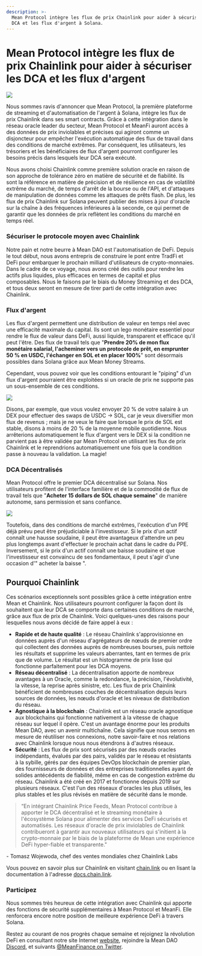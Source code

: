 ```yaml
---
description: >-
  Mean Protocol intègre les flux de prix Chainlink pour aider à sécuriser les
  DCA et les flux d'argent à Solana.
---
```


# Mean Protocol intègre les flux de prix Chainlink pour aider à sécuriser les DCA et les flux d'argent

![](https://miro.medium.com/max/1000/0\*vqDsx7itCCQ9cwYs)

Nous sommes ravis d'annoncer que Mean Protocol, la première plateforme de streaming et d'automatisation de l'argent à Solana, intègre les flux de prix Chainlink dans ses smart contracts. Grâce à cette intégration dans le réseau oracle leader du secteur, Mean Protocol et MeanFi auront accès à des données de prix inviolables et précises qui agiront comme un disjoncteur pour empêcher l'exécution automatique des flux de travail dans des conditions de marché extrêmes. Par conséquent, les utilisateurs, les trésoriers et les bénéficiaires de flux d'argent pourront configurer les besoins précis dans lesquels leur DCA sera exécuté.

Nous avons choisi Chainlink comme première solution oracle en raison de son approche de tolérance zéro en matière de sécurité et de fiabilité. Ils sont la référence en matière de précision et de résilience en cas de volatilité extrême du marché, de temps d'arrêt de la bourse ou de l'API, et d'attaques de manipulation de données comme les attaques de prêts flash. De plus, les flux de prix Chainlink sur Solana peuvent publier des mises à jour d'oracle sur la chaîne à des fréquences inférieures à la seconde, ce qui permet de garantir que les données de prix reflètent les conditions du marché en temps réel.

### Sécuriser le protocole moyen avec Chainlink

Notre pain et notre beurre à Mean DAO est l'automatisation de DeFi. Depuis le tout début, nous avons entrepris de construire le pont entre TradFi et DeFi pour embarquer le prochain milliard d'utilisateurs de crypto-monnaies. Dans le cadre de ce voyage, nous avons créé des outils pour rendre les actifs plus liquides, plus efficaces en termes de capital et plus composables. Nous le faisons par le biais du Money Streaming et des DCA, et tous deux seront en mesure de tirer parti de cette intégration avec Chainlink.

### Flux d'argent

Les flux d'argent permettent une distribution de valeur en temps réel avec une efficacité maximale du capital. Ils sont un lego monétaire essentiel pour rendre le flux de valeur dans DeFi, aussi liquide, transparent et efficace qu'il peut l'être. Des flux de travail tels que "**Prendre 20% de mon flux monétaire salarial, l'acheminer vers un protocole de prêt, en emprunter 50 % en USDC, l'échanger en SOL et en placer 100%**" sont désormais possibles dans Solana grâce aux Mean Money Streams.&#x20;

Cependant, vous pouvez voir que les conditions entourant le "piping" d'un flux d'argent pourraient être exploitées si un oracle de prix ne supporte pas un sous-ensemble de ces conditions.

![](https://miro.medium.com/max/700/1\*m5txAIRlRLPZqidJXEy\_oQ.jpeg)

Disons, par exemple, que vous voulez envoyer 20 % de votre salaire à un DEX pour effectuer des swaps de USDC → SOL, car je veux diversifier mon flux de revenus ; mais je ne veux le faire que lorsque le prix de SOL est stable, disons à moins de 20 % de la moyenne mobile quotidienne. Nous arrêterions automatiquement le flux d'argent vers le DEX si la condition ne parvient pas à être validée par Mean Protocol en utilisant les flux de prix Chainlink et le reprendrions automatiquement une fois que la condition passe à nouveau la validation. La magie!

### DCA Décentralisés

Mean Protocol offre le premier DCA décentralisé sur Solana. Nos utilisateurs profitent de l'interface familière et de la commodité de flux de travail tels que "**Acheter 15 dollars de SOL chaque semaine**" de manière autonome, sans permission et sans confiance.

![](https://miro.medium.com/max/700/0\*OXF0BWwfKE6FScXX)

Toutefois, dans des conditions de marché extrêmes, l'exécution d'un PPE déjà prévu peut être préjudiciable à l'investisseur. Si le prix d'un actif connaît une hausse soudaine, il peut être avantageux d'attendre un peu plus longtemps avant d'effectuer le prochain achat dans le cadre du PPE. Inversement, si le prix d'un actif connaît une baisse soudaine et que l'investisseur est convaincu de ses fondamentaux, il peut s'agir d'une occasion d'" acheter la baisse ".

## Pourquoi Chainlink

Ces scénarios exceptionnels sont possibles grâce à cette intégration entre Mean et Chainlink. Nos utilisateurs pourront configurer la façon dont ils souhaitent que leur DCA se comporte dans certaines conditions de marché, grâce aux flux de prix de Chainlink. Voici quelques-unes des raisons pour lesquelles nous avons décidé de faire appel à eux :

* **Rapide et de haute qualité** : Le réseau Chainlink s'approvisionne en données auprès d'un réseau d'agrégateurs de nœuds de premier ordre qui collectent des données auprès de nombreuses bourses, puis nettoie les résultats et supprime les valeurs aberrantes, tant en termes de prix que de volume. Le résultat est un histogramme de prix lisse qui fonctionne parfaitement pour les DCA moyens.
* **Réseau décentralisé** : La décentralisation apporte de nombreux avantages à un Oracle, comme la redondance, la précision, l'évolutivité, la vitesse, la reprise après sinistre, etc. Les flux de prix Chainlink bénéficient de nombreuses couches de décentralisation depuis leurs sources de données, les nœuds d'oracle et les niveaux de distribution du réseau.
* **Agnostique à la blockchain** : Chainlink est un réseau oracle agnostique aux blockchains qui fonctionne nativement à la vitesse de chaque réseau sur lequel il opère. C'est un avantage énorme pour les produits Mean DAO, avec un avenir multichaîne. Cela signifie que nous serons en mesure de réutiliser nos connexions, notre savoir-faire et nos relations avec Chainlink lorsque nous nous étendrons à d'autres réseaux.
* **Sécurité** : Les flux de prix sont sécurisés par des nœuds oracles indépendants, évalués par des pairs, validés par le réseau et résistants à la sybille, gérés par des équipes DevOps blockchain de premier plan, des fournisseurs de données et des entreprises traditionnelles ayant de solides antécédents de fiabilité, même en cas de congestion extrême du réseau. Chainlink a été créé en 2017 et fonctionne depuis 2019 sur plusieurs réseaux. C'est l'un des réseaux d'oracles les plus utilisés, les plus stables et les plus révisés en matière de sécurité dans le monde.

> “En intégrant Chainlink Price Feeds, Mean Protocol contribue à apporter le DCA décentralisé et le streaming monétaire à l'écosystème Solana pour alimenter des services DeFi sécurisés et automatisés. Les réseaux d'oracle de prix inviolables de Chainlink contribueront à garantir aux nouveaux utilisateurs qui s'initient à la crypto-monnaie par le biais de la plateforme de Mean une expérience DeFi hyper-fiable et transparente."

\- Tomasz Wojewoda, chef des ventes mondiales chez Chainlink Labs

Vous pouvez en savoir plus sur Chainlink en visitant [chain.link](https://chain.link) ou en lisant la documentation à l'adresse [docs.chain.link](https://docs.chain.link).

### Participez

Nous sommes très heureux de cette intégration avec Chainlink qui apporte des fonctions de sécurité supplémentaires à Mean Protocol et MeanFi. Elle renforcera encore notre position de meilleure expérience DeFi à travers Solana.

Restez au courant de nos progrès chaque semaine et rejoignez la révolution DeFi en consultant notre site Internet [website](https://meanfi.com), rejoindre la Mean DAO [Discord](https://discord.meanfi.com), et suivants [@MeanFinance on Twitter](https://twitter.com/meanfinance).
